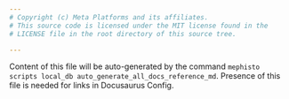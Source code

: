 ```yaml
---
# Copyright (c) Meta Platforms and its affiliates.
# This source code is licensed under the MIT license found in the
# LICENSE file in the root directory of this source tree.

---
```


Content of this file will be auto-generated by the command `mephisto scripts local_db auto_generate_all_docs_reference_md`.
Presence of this file is needed for links in Docusaurus Config.
